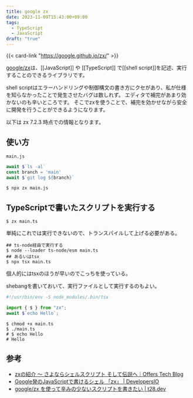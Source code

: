 ```yaml
---
title: google zx
date: 2023-11-09T15:43:00+09:00
tags:
  - TypeScript
  - JavaScript
draft: "true"
---
```


{{< card-link "https://google.github.io/zx/" >}}

[google/zx](https://github.com/google/zx)は、[[JavaScript]] や [[TypeScript]] で[[shell script]]を記述、実行することのできるライブラリです。

shell scriptはエラーハンドリングや制御構文の書き方にクセがあり、私が仕様を知らなかったことで発生させたバグは数しれず。
エディタで補完があまり効かないのも辛いところです。
そこでzxを使うことで、補完を効かせながら安全に開発を行うことができるようになります。

以下は zx 7.2.3 時点での情報となります。

## 使い方

`main.js`

```typescript
await $`ls -al`
const branch = 'main'
await $`git log ${branch}`
```


```shell
$ npx zx main.js
```

## TypeScriptで書いたスクリプトを実行する

```shell
$ zx main.ts
```

単純にこれでは実行できないので、トランスパイルして上げる必要がある。

```shell
## ts-node経由で実行する
$ node --loader ts-node/esm main.ts
## あるいはtsx
$ npx tsx main.ts
```

個人的にはtsxのほうが早いのでこっちを使っている。

shebangを書いておいて、実行ファイルとして実行するのもよい。

```typescript
#!/usr/bin/env -S node_modules/.bin/tsx

import { $ } from "zx";
await $`echo Hello`;
```

```shell
$ chmod +x main.ts
$ ./main.ts
# $ echo Hello
# Hello
```

## 参考

- [zxの紹介 〜 さよならシェルスクリプト そして伝説へ｜Offers Tech Blog](https://zenn.dev/overflow_offers/articles/20220606-zx-introduction)
- [Google発のJavaScriptで書けるシェル 「zx」 | DevelopersIO](https://dev.classmethod.jp/articles/shell-zx/)
- [google/zx を使って辛みの少ないスクリプトを書きたい | t28.dev](https://t28.dev/blog/write-script-using-zx/)